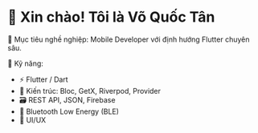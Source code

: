 # 👋 Xin chào! Tôi là Võ Quốc Tân

🎯 Mục tiêu nghề nghiệp:
Mobile Developer với định hướng Flutter chuyên sâu.

💼 Kỹ năng:
- ⚡ Flutter / Dart
- 🧱 Kiến trúc: Bloc, GetX, Riverpod, Provider
- 🗃 REST API, JSON, Firebase
- 🔌 Bluetooth Low Energy (BLE)
- 🎨 UI/UX

